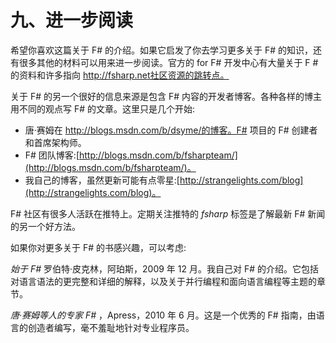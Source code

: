 # 九、进一步阅读

希望你喜欢这篇关于 F# 的介绍。如果它启发了你去学习更多关于 F# 的知识，还有很多其他的材料可以用来进一步阅读。官方的 for F# 开发中心有大量关于 F #的资料和许多指向 http://fsharp.net社区资源的跳转点。

关于 F# 的另一个很好的信息来源是包含 F# 内容的开发者博客。各种各样的博主用不同的观点写 F# 的文章。这里只是几个开始:

*   唐·赛姆在 http://blogs.msdn.com/b/dsyme/的博客。F# 项目的 F# 创建者和首席架构师。
*   F# 团队博客:[http://blogs.msdn.com/b/fsharpteam/](http://blogs.msdn.com/b/fsharpteam/)。
*   我自己的博客，虽然更新可能有点零星:[http://strangelights.com/blog](http://strangelights.com/blog)。

F# 社区有很多人活跃在推特上。定期关注推特的 *fsharp* 标签是了解最新 F# 新闻的另一个好方法。

如果你对更多关于 F# 的书感兴趣，可以考虑:

*始于 F#* 罗伯特·皮克林，阿珀斯，2009 年 12 月。我自己对 F# 的介绍。它包括对语言语法的更完整和详细的解释，以及关于并行编程和面向语言编程等主题的章节。

*唐·赛姆等人的专家 F#* ，Apress，2010 年 6 月。这是一个优秀的 F# 指南，由语言的创造者编写，毫不羞耻地针对专业程序员。